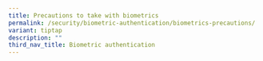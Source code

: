 ```yaml
---
title: Precautions to take with biometrics
permalink: /security/biometric-authentication/biometrics-precautions/
variant: tiptap
description: ""
third_nav_title: Biometric authentication
---
```

